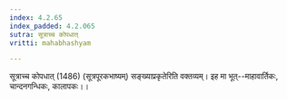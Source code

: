 ```yaml
---
index: 4.2.65
index_padded: 4.2.065
sutra: सूत्राच्च कोपधात्‌
vritti: mahabhashyam

---
```

 सूत्राच्च कोपधात् (1486) (सूत्रपूरकभाष्यम्) सङ्ख्याप्रकृतेरिति वक्तव्यम्। इह मा भूत्--माहावार्तिकः, चान्दनगन्धिकः, कालापकः।। 
